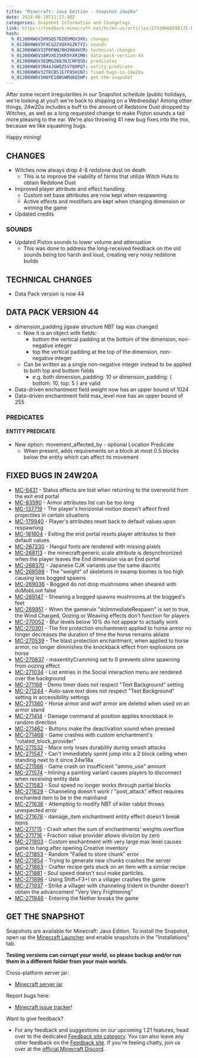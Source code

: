 ```yaml
---
title: "Minecraft: Java Edition - Snapshot 24w20a"
date: 2024-06-10T11:17:48Z
categories: Snapshot Information and Changelogs
link: https://feedback.minecraft.net/hc/en-us/articles/27439668298125-Minecraft-Java-Edition-Snapshot-24w20a
hash:
  h_01J00XW6V2H9SQS7DZBSMGV3XX: changes
  h_01J00XW6V3FXCG2ZXQXXGZK7YZ: sounds
  h_01J00XW6V32P0FNNJ9H2984VCM: technical-changes
  h_01J00XW6V38RVXG35KR5YXR1M0: data-pack-version-44
  h_01J00XW6V3EQMG288JNJCHFQS0: predicates
  h_01J00XW6V3N44JGWDZ5V7Q0PQ7: entity-predicate
  h_01J00XW6V32T6CB51E7F9SH1N7: fixed-bugs-in-24w20a
  h_01J00XW6V3H6YE18WSWRH6Q5HP: get-the-snapshot
---
```


After some recent irregularities in our Snapshot schedule (public holidays, we're looking at you!) we're back to shipping on a Wednesday! Among other things, 24w20a includes a buff to the amount of Redstone Dust dropped by Witches, as well as a long requested change to make Piston sounds a tad more pleasing to the ear. We're also throwing 41 new bug fixes into the mix, because we like squashing bugs.

Happy mining!

## CHANGES

- Witches now always drop 4-8 redstone dust on death
  - This is to improve the viability of farms that utilize Witch Huts to obtain Redstone Dust
- Improved player attribute and effect handling
  - Custom set base attributes are now kept when respawning
  - Active effects and modifiers are kept when changing dimension or winning the game
- Updated credits

### SOUNDS

- Updated Piston sounds to lower volume and attenuation
  - This was done to address the long-received feedback on the old sounds being too harsh and loud, creating very noisy redstone builds

## TECHNICAL CHANGES

- Data Pack version is now 44

## DATA PACK VERSION 44

- dimension_padding jigsaw structure NBT tag was changed
  - Now it is an object with fields:
    - bottom the vertical padding at the bottom of the dimension, non-negative integer
    - top the vertical padding at the top of the dimension, non-negative integer
  - Can be written as a single non-negative integer instead to be applied to both top and bottom fields
    - e.g. both dimension_padding: 10 or dimension_padding: { bottom: 10, top: 5 } are valid
- Data-driven enchantment field weight now has an upper bound of 1024
- Data-driven enchantment field max_level now has an upper bound of 255

### PREDICATES

#### ENTITY PREDICATE

- New option: movement_affected_by - optional Location Predicate
  - When present, adds requirements on a block at most 0.5 blocks below the entity which can affect its movement

## FIXED BUGS IN 24W20A

- [MC-6431](https://bugs.mojang.com/browse/MC-6431) - Status effects are lost when returning to the overworld from the exit end portal
- [MC-83590](https://bugs.mojang.com/browse/MC-83590) - Armor attributes list can be too long
- [MC-137719](https://bugs.mojang.com/browse/MC-137719) - The player's horizontal motion doesn't affect fired projectiles in certain situations
- [MC-179940](https://bugs.mojang.com/browse/MC-179940) - Player's attributes reset back to default values upon respawning
- [MC-181604](https://bugs.mojang.com/browse/MC-181604) - Exiting the end portal resets player attributes to their default values
- [MC-267230](https://bugs.mojang.com/browse/MC-267230) - Hangul fonts are rendered with missing pixels
- [MC-268113](https://bugs.mojang.com/browse/MC-268113) - the minecraft:generic.scale attribute is desynchronized when the player leaves the End dimension via an End portal
- [MC-268370](https://bugs.mojang.com/browse/MC-268370) - Japanese CJK variants use the same diacritic
- [MC-268598](https://bugs.mojang.com/browse/MC-268598) - The "weight" of skeletons in swamp biomes is too high causing less bogged spawns
- [MC-269036](https://bugs.mojang.com/browse/MC-269036) - Bogged do not drop mushrooms when sheared with doMobLoot false
- [MC-269147](https://bugs.mojang.com/browse/MC-269147) - Shearing a bogged spawns mushrooms at the bogged's feet
- [MC-269951](https://bugs.mojang.com/browse/MC-269951) - When the gamerule "doImmediateRespawn" is set to true, the Wind Charged, Oozing or Weaving effects don't function for players
- [MC-270052](https://bugs.mojang.com/browse/MC-270052) - Blur levels below 10% do not appear to actually work
- [MC-270301](https://bugs.mojang.com/browse/MC-270301) - The fire protection enchantment applied to horse armor no longer decreases the duration of time the horse remains ablaze
- [MC-270539](https://bugs.mojang.com/browse/MC-270539) - The blast protection enchantment, when applied to horse armor, no longer diminishes the knockback effect from explosions on horse
- [MC-270637](https://bugs.mojang.com/browse/MC-270637) - maxentityCramming set to 0 prevents slime spawning from oozing effect
- [MC-271034](https://bugs.mojang.com/browse/MC-271034) - List entries in the Social interaction menu are rendered over the background
- [MC-271168](https://bugs.mojang.com/browse/MC-271168) - Demo timer does not respect "Text Background" setting
- [MC-271244](https://bugs.mojang.com/browse/MC-271244) - Auto-save text does not respect "Text Background" setting in accessibility settings
- [MC-271360](https://bugs.mojang.com/browse/MC-271360) - Horse armor and wolf armor are deleted when used on an armor stand
- [MC-271414](https://bugs.mojang.com/browse/MC-271414) - Damage command at position applies knockback in random direction
- [MC-271462](https://bugs.mojang.com/browse/MC-271462) - Buttons make the deactivation sound when pressed
- [MC-271468](https://bugs.mojang.com/browse/MC-271468) - Game crashes with custom enchantment's "rotated_block_provider"
- [MC-271532](https://bugs.mojang.com/browse/MC-271532) - Mace only loses durability during smash attacks
- [MC-271547](https://bugs.mojang.com/browse/MC-271547) - Can't immediately sprint jump into a 2 block ceiling when standing next to it since 24w18a
- [MC-271566](https://bugs.mojang.com/browse/MC-271566) - Game crash on insufficient "ammo_use" amount
- [MC-271574](https://bugs.mojang.com/browse/MC-271574) - Inlining a painting variant causes players to disconnect when receiving entity data
- [MC-271583](https://bugs.mojang.com/browse/MC-271583) - Soul speed no longer works through partial blocks
- [MC-271629](https://bugs.mojang.com/browse/MC-271629) - Channeling doesn't work / "post_attack" effect requires enchanted item to be in the mainhand
- [MC-271636](https://bugs.mojang.com/browse/MC-271636) - Attempting to modify NBT of killer rabbit throws unexpected error
- [MC-271678](https://bugs.mojang.com/browse/MC-271678) - damage_item enchantment entity effect doesn't break items
- [MC-271715](https://bugs.mojang.com/browse/MC-271715) - Crash when the sum of enchantments' weights overflow
- [MC-271716](https://bugs.mojang.com/browse/MC-271716) - Fraction value provider allows division by zero
- [MC-271803](https://bugs.mojang.com/browse/MC-271803) - Custom enchantment with very large max level causes game to hang after opening Creative inventory
- [MC-271853](https://bugs.mojang.com/browse/MC-271853) - Random "Failed to store chunk" error
- [MC-271854](https://bugs.mojang.com/browse/MC-271854) - Trying to generate new chunks crashes the server
- [MC-271863](https://bugs.mojang.com/browse/MC-271863) - Crafter recipe gets stuck on an item with a similar recipe
- [MC-271881](https://bugs.mojang.com/browse/MC-271881) - Soul speed doesn't soul make particles.
- [MC-271896](https://bugs.mojang.com/browse/MC-271896) - Using Shift+F3+I on a villager crashes the game
- [MC-271937](https://bugs.mojang.com/browse/MC-271937) - Strike a villager with channeling trident in thunder doesn't obtain the advancement "Very Very Frightening"
- [MC-271948](https://bugs.mojang.com/browse/MC-271948) - Entering the Nether breaks the game

## GET THE SNAPSHOT

Snapshots are available for Minecraft: Java Edition. To install the Snapshot, open up the [Minecraft Launcher](https://www.minecraft.net/download.html) and enable snapshots in the "Installations" tab.

**Testing versions can corrupt your world, so please backup and/or run them in a different folder from your main worlds.**

Cross-platform server jar:

- [Minecraft server jar](https://piston-data.mojang.com/v1/objects/e3b1bcc2d7a09b6f1acfef7090ee64409feb3b94/server.jar)

Report bugs here:

- [Minecraft issue tracker](https://bugs.mojang.com/projects/MC/summary)!

Want to give feedback?

- For any feedback and suggestions on our upcoming 1.21 features, head over to the dedicated [Feedback site category](https://aka.ms/Minecraft121Feedback). You can also leave any other feedback on the [Feedback site](https://feedback.minecraft.net/). If you're feeling chatty, join us over at the [official Minecraft Discord](https://discordapp.com/invite/minecraft).
